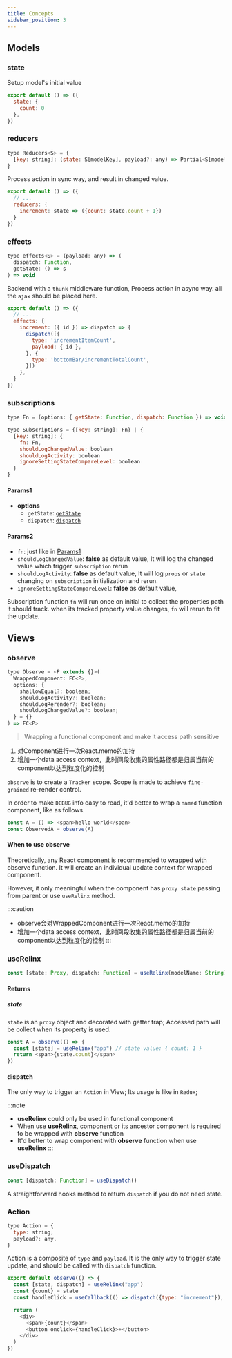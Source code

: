 ```yaml
---
title: Concepts
sidebar_position: 3
---
```


## Models

### state

Setup model's initial value

```js
export default () => ({
  state: {
    count: 0
  },
})
```

### reducers

```js
type Reducers<S> = {
  [key: string]: (state: S[modelKey], payload?: any) => Partial<S[modelKey]>
}
```
Process action in sync way, and result in changed value.

```js
export default () => ({
  // ...
  reducers: {
    increment: state => ({count: state.count + 1})
  }
})
```

### effects

```js
type effects<S> = (payload: any) => (
  dispatch: Function,
  getState: () => s
) => void
```
Backend with a `thunk` middleware function, Process action in async way. all the `ajax` should be placed here.

```js
export default () => ({
  // ...
  effects: {
    increment: ({ id }) => dispatch => {
      dispatch([{
        type: 'incrementItemCount',
        payload: { id },
      }, {
        type: 'bottomBar/incrementTotalCount',
      }])
    },
  }
})
```

### subscriptions
```js
type Fn = (options: { getState: Function, dispatch: Function }) => void

type Subscriptions = {[key: string]: Fn} | {
  [key: string]: {
    fn: Fn,
    shouldLogChangedValue: boolean
    shouldLogActivity: boolean
    ignoreSettingStateCompareLevel: boolean
  }
}
```

#### Params1
- __options__
  - `getState`: [`getState`](store.md/#getstate)
  - `dispatch`: [`dispatch`](store.md/#dispatch)

#### Params2
- `fn`: just like in [Params1](#params1)
- `shouldLogChangedValue`: __false__ as default value, It will log the changed value which trigger `subscription` rerun
- `shouldLogActivity`: __false__ as default value, It will log `props` or `state` changing on `subscription` initialization and rerun.
- `ignoreSettingStateCompareLevel`: __false__ as default value,

Subscription function `fn` will run once on initial to collect the properties path it should track. when its tracked property value changes, `fn` will rerun to fit the update.

## Views

### observe

```js
type Observe = <P extends {}>(
  WrappedComponent: FC<P>,
  options: {
    shallowEqual?: boolean;
    shouldLogActivity?: boolean;
    shouldLogRerender?: boolean;
    shouldLogChangedValue?: boolean;
  } = {}
) => FC<P>
```

> Wrapping a functional component and make it access path sensitive

1. 对Component进行一次React.memo的加持
2. 增加一个data access context，此时间段收集的属性路径都是归属当前的component以达到粒度化的控制

`observe` is to create a `Tracker` scope. Scope is made to achieve `fine-grained` re-render control.

In order to make `DEBUG` info easy to read, it'd better to wrap a `named` function component, like as follows.

```js
const A = () => <span>hello world</span>
const ObservedA = observe(A)
```

#### When to use observe

Theoretically, any React component is recommended to wrapped with observe function. It will create an individual update context for wrapped component.

However, it only meaningful when the component has `proxy state` passing from parent or use `useRelinx` method.

:::caution
- observe会对WrappedComponent进行一次React.memo的加持
- 增加一个data access context，此时间段收集的属性路径都是归属当前的component以达到粒度化的控制
:::

### useRelinx

```js
const [state: Proxy, dispatch: Function] = useRelinx(modelName: String)
```

#### Returns

##### state
`state` is an `proxy` object and decorated with getter trap; Accessed path will be collect when its property is used.

```js
const A = observe(() => {
  const [state] = useRelinx("app") // state value: { count: 1 }
  return <span>{state.count}</span>
})
```
#### dispatch
The only way to trigger an `Action` in View; Its usage is like in `Redux`;

:::note
- __useRelinx__ could only be used in functional component
- When use __useRelinx__, component or its ancestor component is required to be wrapped with __observe__ function
- It'd better to wrap component with __observe__ function when use __useRelinx__
:::

### useDispatch

```js
const [dispatch: Function] = useDispatch()
```
A straightforward hooks method to return `dispatch` if you do not need state.

### Action
```js
type Action = {
  type: string,
  payload?: any,
}
```

Action is a composite of `type` and `payload`. It is the only way to trigger state update, and should be called with `dispatch` function.

```js
export default observe(() => {
  const [state, dispatch] = useRelinx("app")
  const {count} = state
  const handleClick = useCallback(() => dispatch({type: "increment"}), [])

  return (
    <div>
      <span>{count}</span>
      <button onclick={handleClick}>+</button>
    </div>
  )
})
```
